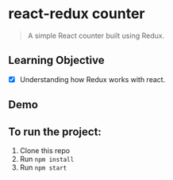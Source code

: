 # react-redux counter

> A simple React counter built using Redux.

## Learning Objective

- [X] Understanding how Redux works with react.

## Demo


## To run the project:

1. Clone this repo
2. Run `npm install`
3. Run `npm start`

